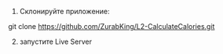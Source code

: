 1) Склонируйте приложение:

git clone https://github.com/ZurabKing/L2-CalculateCalories.git

2) запустите Live Server

